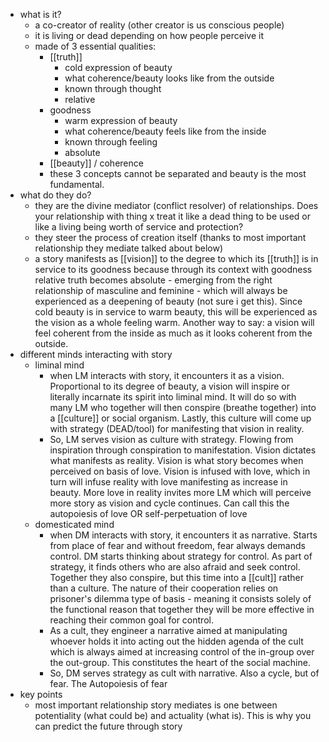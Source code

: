   * what is it?
    * a co-creator of reality (other creator is us conscious people)
    * it is living or dead depending on how people perceive it
    * made of 3 essential qualities:
      * [[truth]]
        * cold expression of beauty
        * what coherence/beauty looks like from the outside
        * known through thought
        * relative
      * goodness
        * warm expression of beauty
        * what coherence/beauty feels like from the inside
        * known through feeling
        * absolute
      * [[beauty]] / coherence
      * these 3 concepts cannot be separated and beauty is the most fundamental. 
  * what do they do?
    * they are the divine mediator (conflict resolver) of relationships. Does your relationship with thing x treat it like a dead thing to be used or like a living being worth of service and protection?
    * they steer the process of creation itself (thanks to most important relationship they mediate talked about below)
    * a story manifests as [[vision]] to the degree to which its [[truth]] is in service to its goodness because through its context with goodness relative truth becomes absolute - emerging from the right relationship of masculine and feminine - which will always be experienced as a deepening of beauty (not sure i get this). Since cold beauty is in service to warm beauty, this will be experienced as the vision as a whole feeling warm. Another way to say: a vision will feel coherent from the inside as much as it looks coherent from the outside. 
  * different minds interacting with story
    * liminal mind
      * when LM interacts with story, it encounters it as a vision. Proportional to its degree of beauty, a vision will inspire or literally incarnate its spirit into liminal mind. It will do so with many LM who together will then conspire (breathe together) into a [[culture]] or social organism. Lastly, this culture will come up with strategy (DEAD/tool) for manifesting that vision in reality.
      * So, LM serves vision as culture with strategy. Flowing from inspiration through conspiration to manifestation. Vision dictates what manifests as reality. Vision is what story becomes when perceived on basis of love. Vision is infused with love, which in turn will infuse reality with love manifesting as increase in beauty. More love in reality invites more LM which will perceive more story as vision and cycle continues. Can call this the autopoiesis of love OR self-perpetuation of love
    * domesticated mind
      * when DM interacts with story, it encounters it as narrative. Starts from place of fear and without freedom, fear always demands control. DM starts thinking about strategy for control. As part of strategy, it finds others who are also afraid and seek control. Together they also conspire, but this time into a [[cult]] rather than a culture. The nature of their cooperation relies on prisoner's dilemma type of basis - meaning it consists solely of the functional reason that together they will be more effective in reaching their common goal for control.
      * As a cult, they engineer a narrative aimed at manipulating whoever holds it into acting out the hidden agenda of the cult which is always aimed at increasing control of the in-group over the out-group. This constitutes the heart of the social machine.
      * So, DM serves strategy as cult with narrative. Also a cycle, but of fear. The Autopoiesis of fear
  * key points
    * most important relationship story mediates is one between potentiality (what could be) and actuality (what is). This is why you can predict the future through story